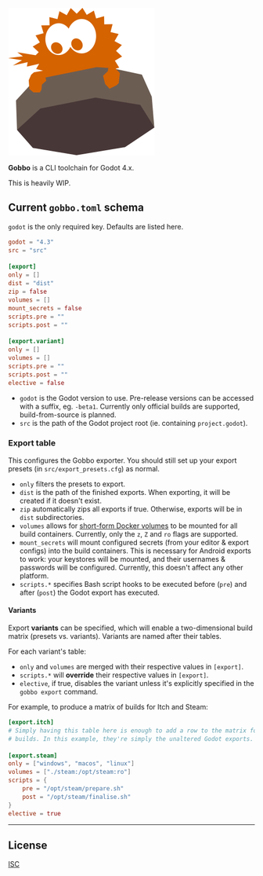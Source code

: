 ![Gobbo](./.logo.svg)

**Gobbo** is a CLI toolchain for Godot 4.x.

This is heavily WIP.

## Current `gobbo.toml` schema

`godot` is the only required key. Defaults are listed here.

```toml
godot = "4.3"
src = "src"

[export]
only = []
dist = "dist"
zip = false
volumes = []
mount_secrets = false
scripts.pre = ""
scripts.post = ""

[export.variant]
only = []
volumes = []
scripts.pre = ""
scripts.post = ""
elective = false
```

- `godot` is the Godot version to use. Pre-release versions can be accessed with a suffix, eg. `-beta1`. Currently only official builds are supported, build-from-source is planned.
- `src` is the path of the Godot project root (ie. containing `project.godot`).

### Export table

This configures the Gobbo exporter. You should still set up your export presets (in `src/export_presets.cfg`) as normal.

- `only` filters the presets to export.
- `dist` is the path of the finished exports. When exporting, it will be created if it doesn't exist.
- `zip` automatically zips all exports if true. Otherwise, exports will be in `dist` subdirectories.
- `volumes` allows for [short-form Docker volumes](https://docs.docker.com/reference/cli/docker/container/run/#volume) to be mounted for all build containers. Currently, only the `z`, `Z` and `ro` flags are supported.
- `mount_secrets` will mount configured secrets (from your editor & export configs) into the build containers. This is necessary for Android exports to work: your keystores will be mounted, and their usernames & passwords will be configured. Currently, this doesn't affect any other platform.
- `scripts.*` specifies Bash script hooks to be executed before (`pre`) and after (`post`) the Godot export has executed.

#### Variants

Export **variants** can be specified, which will enable a two-dimensional build matrix (presets vs. variants). Variants are named after their tables.

For each variant's table:

- `only` and `volumes` are merged with their respective values in `[export]`.
- `scripts.*` will **override** their respective values in `[export]`.
- `elective`, if true, disables the variant unless it's explicitly specified in the `gobbo export` command.

For example, to produce a matrix of builds for Itch and Steam:

```toml
[export.itch]
# Simply having this table here is enough to add a row to the matrix for Itch
# builds. In this example, they're simply the unaltered Godot exports.

[export.steam]
only = ["windows", "macos", "linux"]
volumes = ["./steam:/opt/steam:ro"]
scripts = {
	pre = "/opt/steam/prepare.sh"
	post = "/opt/steam/finalise.sh"
}
elective = true
```

---

## License

[ISC](./LICENSE)
